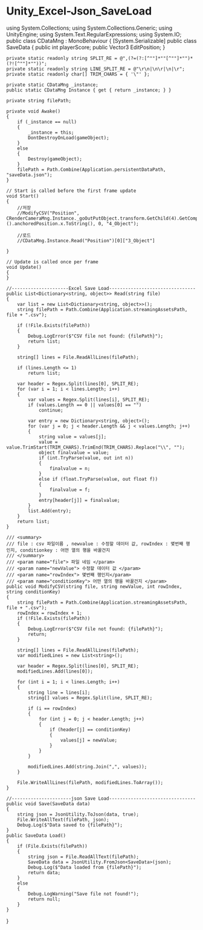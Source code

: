# Unity_Excel-Json_SaveLoad

using System.Collections;
using System.Collections.Generic;
using UnityEngine;
using System.Text.RegularExpressions;
using System.IO;
public class CDataMng : MonoBehaviour
{
    [System.Serializable]
    public class SaveData
    {
        public int playerScore;
        public Vector3 EditPosition;
    }

    private static readonly string SPLIT_RE = @",(?=(?:[^""]*""[^""]*"")*(?![^""]*""))";
    private static readonly string LINE_SPLIT_RE = @"\r\n|\n\r|\n|\r";
    private static readonly char[] TRIM_CHARS = { '\"' };

    private static CDataMng _instance;
    public static CDataMng Instance { get { return _instance; } }

    private string filePath;

    private void Awake()
    {
        if (_instance == null)
        {
            _instance = this;
            DontDestroyOnLoad(gameObject);
        }
        else
        {
            Destroy(gameObject);
        }
        filePath = Path.Combine(Application.persistentDataPath, "saveData.json");
    }

    // Start is called before the first frame update
    void Start()
    {
        //저장
        //ModifyCSV("Position", CRenderCameraMng.Instance._goOutPutObject.transform.GetChild(4).GetComponent<RectTransform>().anchoredPosition.x.ToString(), 0, "4_Object");

        //로드
        //CDataMng.Instance.Read("Position")[0]["3_Object"]

    }

    // Update is called once per frame
    void Update()
    {
    }

    //---------------------Excel Save Load--------------------------------
    public List<Dictionary<string, object>> Read(string file)
    {
        var list = new List<Dictionary<string, object>>();
        string filePath = Path.Combine(Application.streamingAssetsPath, file + ".csv");

        if (!File.Exists(filePath))
        {
            Debug.LogError($"CSV file not found: {filePath}");
            return list;
        }

        string[] lines = File.ReadAllLines(filePath);

        if (lines.Length <= 1)
            return list;

        var header = Regex.Split(lines[0], SPLIT_RE);
        for (var i = 1; i < lines.Length; i++)
        {
            var values = Regex.Split(lines[i], SPLIT_RE);
            if (values.Length == 0 || values[0] == "")
                continue;

            var entry = new Dictionary<string, object>();
            for (var j = 0; j < header.Length && j < values.Length; j++)
            {
                string value = values[j];
                value = value.TrimStart(TRIM_CHARS).TrimEnd(TRIM_CHARS).Replace("\\", "");
                object finalvalue = value;
                if (int.TryParse(value, out int n))
                {
                    finalvalue = n;
                }
                else if (float.TryParse(value, out float f))
                {
                    finalvalue = f;
                }
                entry[header[j]] = finalvalue;
            }
            list.Add(entry);
        }
        return list;
    }

    /// <summary>
    /// file : csv 파일이름 , newvalue : 수정할 데이터 값, rowIndex : 몇번째 행 인지, conditionkey : 어떤 열의 행을 바꿀건지
    /// </summary>
    /// <param name="file"> 파일 네임 </param>
    /// <param name="newValue"> 수정할 데이터 값 </param>
    /// <param name="rowIndex"> 몇번째 행인지</param>
    /// <param name="conditionKey"> 어떤 열의 행을 바꿀건지 </param>
    public void ModifyCSV(string file, string newValue, int rowIndex, string conditionKey)
    {
        string filePath = Path.Combine(Application.streamingAssetsPath, file + ".csv");
        rowIndex = rowIndex + 1;
        if (!File.Exists(filePath))
        {
            Debug.LogError($"CSV file not found: {filePath}");
            return;
        }

        string[] lines = File.ReadAllLines(filePath);
        var modifiedLines = new List<string>();

        var header = Regex.Split(lines[0], SPLIT_RE);
        modifiedLines.Add(lines[0]);

        for (int i = 1; i < lines.Length; i++)
        {
            string line = lines[i];
            string[] values = Regex.Split(line, SPLIT_RE);

            if (i == rowIndex)
            {
                for (int j = 0; j < header.Length; j++)
                {
                    if (header[j] == conditionKey)
                    {
                        values[j] = newValue;
                    }
                }
            }

            modifiedLines.Add(string.Join(",", values));
        }

        File.WriteAllLines(filePath, modifiedLines.ToArray());
    }

    //----------------------json Save Load--------------------------------
    public void Save(SaveData data)
    {
        string json = JsonUtility.ToJson(data, true);
        File.WriteAllText(filePath, json);
        Debug.Log($"Data saved to {filePath}");
    }
    public SaveData Load()
    {
        if (File.Exists(filePath))
        {
            string json = File.ReadAllText(filePath);
            SaveData data = JsonUtility.FromJson<SaveData>(json);
            Debug.Log($"Data loaded from {filePath}");
            return data;
        }
        else
        {
            Debug.LogWarning("Save file not found!");
            return null;
        }
    }
}
